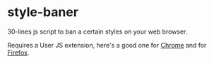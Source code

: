 # style-baner
30-lines js script to ban a certain styles on your web browser.

Requires a User JS extension, here's a good one for [Chrome](https://chrome.google.com/webstore/detail/user-javascript-and-css/nbhcbdghjpllgmfilhnhkllmkecfmpld) and for [Firefox](https://addons.mozilla.org/fr/firefox/addon/custom-style-script).
